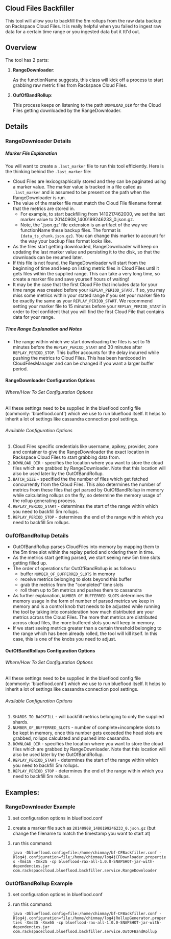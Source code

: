 ## Cloud Files Backfiller

This tool will allow you to backfill the 5m rollups from the raw data backup on Rackspace Cloud Files. It is really helpful when you failed to ingest raw data for a certain time
range or you ingested data but it ttl'd out.

## Overview

The tool has 2 parts:

1. **RangeDownloader**: 
 
	As the functionName suggests, this class will kick off a process to start grabbing raw metric files from Rackspace Cloud Files.

1. **OufOfBandRollup**: 

   This process keeps on listening to the path `DOWNLOAD_DIR` for the Cloud Files getting downloaded by the RangeDownloader.

## Details

### RangeDownloader Details
 
##### Marker File Explanation

You will want to create a `.last_marker` file to run this tool efficiently.  Here is the thinking behind the `.last_marker` file:

   * Cloud Files are lexicographically stored and they can be paginated using a marker value. The marker value is tracked in a file called as `.last_marker` and is assumed to be present on the path when the RangeDownloader is run.
   * The value of the marker file must match the Cloud File filename format that the metrics are stored in.
      * For example, to start backfilling from
1410217462000, we set the last marker value to 20140908_1400199246233_0.json.gz.
      * Note, the '.json.gz' file extension is an artifact of the way we functionName these backup files.  The format is `{data_ts_chunk.json.gz}`.  You can change this marker to account for the way your backup files format looks like.
   * As the files start getting downloaded, RangeDownloader will keep on updating the last marker value and persisting it to the disk, so that the downloads can be resumed later.
   * If this file is not found, the RangeDownloader will start from the beginning of time and keep on listing metric files in Cloud Files until it gets files within the supplied range.  This can take a very long time, so create a marker file and save yourself hours of waiting!
   * It may be the case that the first Cloud File that includes data for your time range was created before your `REPLAY_PERIOD_START`.  If so, you may miss some metrics within your stated range if you set your marker file to be exactly the same as your `REPLAY_PERIOD_START`.  We recommend setting your marker file to 15 minutes before your `REPLAY_PERIOD_START` in order to feel confident that you will find the first Cloud File that contains data for your range.
      
##### Time Range Explanation and Notes

   * The range within which we start downloading the files is set to 15 minutes before the `REPLAY_PERIOD_START` and 30 minutes after `REPLAY_PERIOD_STOP`. This buffer accounts for the delay incurred while pushing the metrics to Cloud Files. This has been hardcoded in CloudFilesManager and can be changed if you want a larger buffer period.

#### RangeDownloader Configuration Options

###### Where/How To Set Configuration Options

All these settings need to be supplied in the blueflood config file (commonly: 'blueflood.conf') which we use to run blueflood itself.  It helps to inherit a lot of settings like cassandra connection pool settings.

###### Available Configuration Options

   1. Cloud Files specific credentials like username, apikey, provider, zone and container to give the RangeDownloader the exact location in Rackspace Cloud Files to start grabbing data from.
   2. `DOWNLOAD_DIR` -  specifies the location where you want to store the cloud files which are grabbed by RangeDownloader. Note that this location will also be used later by the OutOfBandRollup.
   3. `BATCH_SIZE` - specified the the number of files which get fetched concurrently from the Cloud Files. This also determines the number of metrics from these files that get parsed by OutOfBandRollup in memory while calculating rollups on the fly, so determine the memory usage of the rollup generating process.
   4. `REPLAY_PERIOD_START` - determines the start of the range within which you need to backfill 5m rollups.
   5. `REPLAY_PERIOD_STOP` - determines the end of the range within which you need to backfill 5m rollups.


### OufOfBandRollup Details

   * OutOfBandRollup parses CloudFiles into memory by mapping them to the 5m time slot within the replay period and ordering them in time. 
   * As the metrics start getting parsed, we start seeing new 5m time slots getting filled up. 
   * The order of operations for OutOfBandRollup is as follows:
      * buffer `NUMBER_OF_BUFFERRED_SLOTS` in memory
      * receive metrics belonging to slots beyond this buffer
      * grab the metrics from the "completed" time slots
      * roll them up to 5m metrics and pushes them to cassandra 
   * As further explanation, `NUMBER_OF_BUFFERRED_SLOTS` determines the memory usage in the form of number of parsed metrics we keep in memory and is a control knob that needs to be adjusted while running the tool by taking into consideration how much distributed are your metrics across the Cloud Files.  The more that metrics are distributed across cloud files, the more buffered slots you will keep in memory.
   * If we start seeing metrics greater than a certain threshold belonging to the range which has been already rolled, the tool will kill itself. In this case, this is one of the knobs you need to adjust.

#### OutOfBandRollups Configuration Options

###### Where/How To Set Configuration Options

All these settings need to be supplied in the blueflood config file (commonly: 'blueflood.conf') which we use to run blueflood itself.  It helps to inherit a lot of settings like cassandra connection pool settings.

###### Available Configuration Options

   1. `SHARDS_TO_BACKFILL` - will backfill metrics belonging to only the supplied shards.
   2. `NUMBER_OF_BUFFERRED_SLOTS` - number of complete+incomplete slots to be kept in memory, once this number gets exceeded the head slots are grabbed, rollups calculated and pushed into cassandra.
   3. `DOWNLOAD_DIR` -  specifies the location where you want to store the cloud files which are grabbed by RangeDownloader. Note that       this location will also be used later by the OutOfBandRollup.
   4. `REPLAY_PERIOD_START` - determines the start of the range within which you need to backfill 5m rollups.
   5. `REPLAY_PERIOD_STOP` - determines the end of the range within which you need to backfill 5m rollups.

## Examples:

### RangeDownloader Example

1. set configuration options in blueflood.conf
1. create a marker file such as `20140908_1400199246233_0.json.gz` (but change the filename to match the timestamp you want to start at)
1. run this command:
  
   `java -Dblueflood.config=file:/home/chinmay/bf-CFBackfiller.conf -Dlog4j.configuration=file:/home/chinmay/log4jCFDownloader.properties -Xms1G -Xmx2G -cp blueflood-rax-all-1.0.0-SNAPSHOT-jar-with-dependencies.jar com.rackspacecloud.blueflood.backfiller.service.RangeDownloader`

### OutOfBandRollup Example

1. set configuration options in blueflood.conf
1. run this command:
 
   `java -Dblueflood.config=file:/home/chinmay/bf-CFBackfiller.conf -Dlog4j.configuration=file:/home/chinmay/log4jRollupGenerator.properties -Xms3G -Xmx6G -cp blueflood-rax-all-1.0.0-SNAPSHOT-jar-with-dependencies.jar com.rackspacecloud.blueflood.backfiller.service.OutOFBandRollup`

